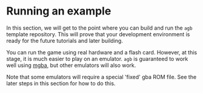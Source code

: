 # Running an example

In this section, we will get to the point where you can build and run the `agb` template repository.
This will prove that your development environment is ready for the future tutorials and later building.

You can run the game using real hardware and a flash card.
However, at this stage, it is much easier to play on an emulator.
`agb` is guaranteed to work well using [mgba](https://mgba.io/), but other emulators will also work.

Note that some emulators will require a special 'fixed' gba ROM file.
See the later steps in this section for how to do this.
